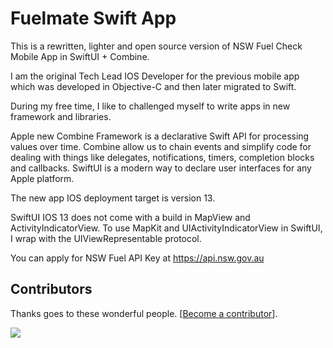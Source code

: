 # Fuelmate Swift App

This is a rewritten, lighter and open source version of NSW Fuel Check Mobile App in SwiftUI + Combine. 

I am the original Tech Lead IOS Developer for the previous mobile app which was developed in Objective-C and then later migrated to Swift. 

During my free time, I like to challenged myself to write apps in new framework and libraries. 

Apple new Combine Framework is a declarative Swift API for processing values over time. 
Combine allow us to chain events and simplify code for dealing with things like delegates, notifications, timers, completion blocks and callbacks.
SwiftUI is a modern way to declare user interfaces for any Apple platform.

The new app IOS deployment target is version 13.

SwiftUI IOS 13 does not come with a build in MapView and ActivityIndicatorView.
To use MapKit and UIActivityIndicatorView in SwiftUI, I wrap with the UIViewRepresentable protocol. 

You can apply for NSW Fuel API Key at https://api.nsw.gov.au

## Contributors

Thanks goes to these wonderful people. [[Become a contributor](CONTRIBUTING.md)].

<a href="https://github.com/react-hook-form/react-hook-form/graphs/contributors">
    <img src="https://opencollective.com/react-hook-form/contributors.svg?width=950" />
</a>
